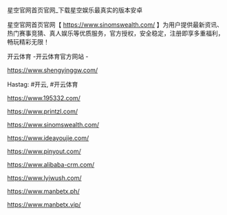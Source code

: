 星空官网首页官网_下载星空娱乐最真实的版本安卓

星空官网首页官网【 https://www.sinomswealth.com/ 】为用户提供最新资讯、热门赛事竞猜、真人娱乐等优质服务，官方授权，安全稳定，注册即享多重福利，畅玩精彩无限！

开云体育 -开云体育官方网站 -

https://www.shengyinggw.com/

Hastag: #开云, #开云体育

https://www.195332.com/

https://www.printzl.com/

https://www.sinomswealth.com/

https://www.ideayoujie.com/

https://www.pinyout.com/

https://www.alibaba-crm.com/

https://www.lyiwush.com/

https://www.manbetx.ph/

https://www.manbetx.vip/
